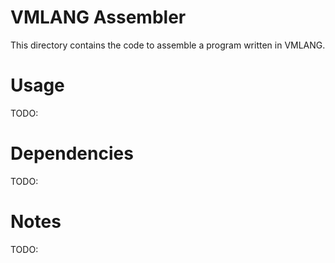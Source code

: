 # VMLANG Assembler

This directory contains the code to assemble a program written in VMLANG.

# Usage

TODO:

# Dependencies

TODO:

# Notes

TODO:
